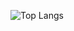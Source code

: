 ![Top Langs](https://github-readme-stats-grimhansl.vercel.app/api/top-langs/?username=GrimHansl&langs_count=8&layout=compact&theme=github_dark)

